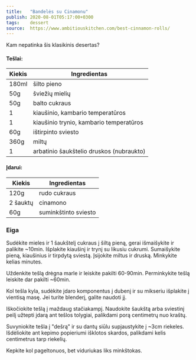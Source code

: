 ```yaml
---
title:   "Bandelės su Cinamonu"
publish: 2020-08-01T05:17:00+0300
tags:    dessert
source:  https://www.ambitiouskitchen.com/best-cinnamon-rolls/
---
```

Kam nepatinka šis klasikinis desertas?

<!--more-->

#### Tešlai:

Kiekis | Ingredientas
-----|-----
180ml | šilto pieno
50g | šviežių mielių
50g | balto cukraus
1 | kiaušinio, kambario temperatūros
1 | kiaušinio trynio, kambario temperatūros
60g | ištirpinto sviesto
360g | miltų
1 | arbatinio šaukštelio druskos (nubraukto)


#### Įdarui:

Kiekis | Ingredientas
-----|-----
120g | rudo cukraus
2 šauktų | cinamono
60g | suminkštinto sviesto

### Eiga

Sudėkite mieles ir 1 šaukštelį cukraus į šiltą pieną, gerai išmaišykite ir palikite ~10min.
Išplakite kiaušinį ir trynį su likusiu cukrumi.
Sumaišykite pieną, kiaušinius ir tirpdytą sviestą. Įsijokite miltus ir druską. Minkykite kelias minutes.

Uždenkite tešlą drėgna marle ir leiskite pakilti 60-90min. Perminkykite tešlą leiskite dar pakilti ~60min.

Kol tešla kyla, sudėkite įdaro komponentus į dubenį ir su mikseriu išplakite į vientisą masę.
Jei turite blenderį, galite naudoti jį.

Iškočiokite tešlą į maždaug stačiakampį. Naudokite šaukštą arba sviestinį peilį užtepti įdarą ant tešlos tolygiai, palikdami porą centimetrų nuo kraštų.

Suvyniokite tešla į "dešrą" ir su dantų siūlu supjaustykite į ~3cm riekeles. Išdėliokite ant kepimo popieriumi išklotos skardos, palikdami kelis centimetrus tarp riekelių.

Kepkite kol pageltonuos, bet viduriukas liks minkštokas.
